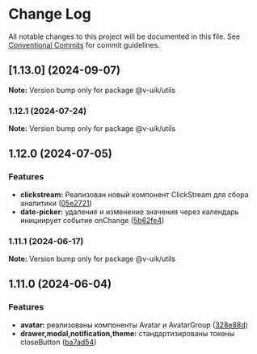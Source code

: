 # Change Log

All notable changes to this project will be documented in this file.
See [Conventional Commits](https://conventionalcommits.org) for commit guidelines.

## [1.13.0] (2024-09-07)

**Note:** Version bump only for package @v-uik/utils





### 1.12.1 (2024-07-24)

**Note:** Version bump only for package @v-uik/utils





## 1.12.0 (2024-07-05)


### Features

* **clickstream:** Реализован новый компонент ClickStream для сбора аналитики ([05e2721](#))
* **date-picker:** удаление и изменение значения через календарь инициирует событие onChange ([5b62fe4](#))



### 1.11.1 (2024-06-17)

**Note:** Version bump only for package @v-uik/utils





## 1.11.0 (2024-06-04)


### Features

* **avatar:** реализованы компоненты Avatar и AvatarGroup ([328e88d](#))
* **drawer,modal,notification,theme:** стандартизированы токены closeButton ([ba7ad54](#))
